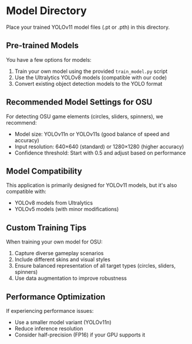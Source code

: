 # Model Directory

Place your trained YOLOv11 model files (.pt or .pth) in this directory.

## Pre-trained Models

You have a few options for models:

1. Train your own model using the provided `train_model.py` script
2. Use the Ultralytics YOLOv8 models (compatible with our code)
3. Convert existing object detection models to the YOLO format

## Recommended Model Settings for OSU

For detecting OSU game elements (circles, sliders, spinners), we recommend:

- Model size: YOLOv11n or YOLOv11s (good balance of speed and accuracy)
- Input resolution: 640×640 (standard) or 1280×1280 (higher accuracy)
- Confidence threshold: Start with 0.5 and adjust based on performance

## Model Compatibility

This application is primarily designed for YOLOv11 models, but it's also compatible with:

- YOLOv8 models from Ultralytics
- YOLOv5 models (with minor modifications)

## Custom Training Tips

When training your own model for OSU:

1. Capture diverse gameplay scenarios
2. Include different skins and visual styles
3. Ensure balanced representation of all target types (circles, sliders, spinners)
4. Use data augmentation to improve robustness

## Performance Optimization

If experiencing performance issues:
- Use a smaller model variant (YOLOv11n)
- Reduce inference resolution
- Consider half-precision (FP16) if your GPU supports it 